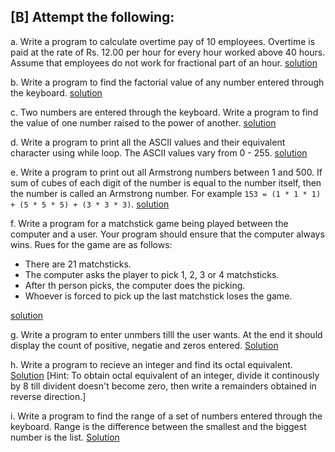 ## [B] Attempt the following:

a. Write a program to calculate overtime pay of 10 employees. Overtime is paid at the rate of Rs. 12.00 per hour for every hour worked above 40 hours. Assume that employees do not work for fractional part of an hour. [solution](./a.c)

b. Write a program to find the factorial value of any number entered through the keyboard. [solution](./b.c)

c. Two numbers are entered through the keyboard. Write a program to find the value of one number raised to the power of another. [solution](./c.c)

d. Write a program to print all the ASCII values and their equivalent character using while loop. The ASCII values vary from 0 - 255. [solution](./d.c)

e. Write a program to print out all Armstrong numbers between 1 and 500. If sum of cubes of each digit of the number is equal to the number itself, then the number is called an Armstrong number. For example `153 = (1 * 1 * 1) + (5 * 5 * 5) + (3 * 3 * 3)`. [solution](./e.c)

f. Write a program for a matchstick game being played between the computer and a user. Your program should ensure that the computer always wins. Rues for the game are as follows: 
- There are 21 matchsticks.
- The computer asks the player to pick 1, 2, 3 or 4 matchsticks.
- After th person picks, the computer does the picking.
- Whoever is forced to pick up the last matchstick loses the game.

[solution](./f.c)

g. Write a program to enter unmbers tilll the user wants. At the end it should display the count of positive, negatie and zeros entered. [Solution](./g.c)

h. Write a program to recieve an integer and find its octal equivalent. [Solution](./h.c)
[Hint: To obtain octal equivalent of an integer, divide it continously by 8 till divident doesn't become zero, then write a remainders obtained in reverse direction.]

i. Write a program to find the range of a set of numbers entered through the keyboard. Range is the difference between the smallest and the biggest number is the list. [Solution](./i.c)
